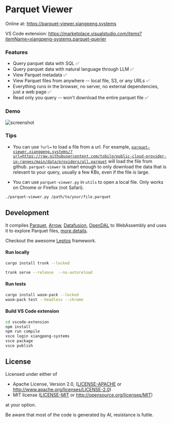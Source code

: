 # Parquet Viewer

Online at: https://parquet-viewer.xiangpeng.systems

VS Code extension: https://marketplace.visualstudio.com/items?itemName=xiangpeng-systems.parquet-querier

### Features

- Query parquet data with SQL ✅
- Query parquet data with natural language through LLM  ✅
- View Parquet metadata ✅
- View Parquet files from anywhere -- local file, S3, or any URLs ✅
- Everything runs in the browser, no server, no external dependencies, just a web page ✅
- Read only you query -- won't download the entire parquet file ✅

### Demo

![screenshot](https://raw.githubusercontent.com/XiangpengHao/parquet-viewer/458f4cd8994843a56a1c896c9df99ee9f5b12e4b/doc/parquet-viewer.gif)

### Tips 

- You can use `?url=` to load a file from a url.
For example, [`parquet-viewer.xiangpeng.systems/?url=https://raw.githubusercontent.com/tobilg/public-cloud-provider-ip-ranges/main/data/providers/all.parquet`](https://parquet-viewer.xiangpeng.systems/?url=https://raw.githubusercontent.com/tobilg/public-cloud-provider-ip-ranges/main/data/providers/all.parquet) will load the file from github.
`parquet-viewer` is smart enough to only download the data that is relevant to your query, usually a few KBs, even if the file is large.

- You can use `parquet-viewer.py` in `utils` to open a local file. Only works on Chrome or Firefox (not Safari).
```bash
./parquet-viewer.py /path/to/your/file.parquet
```

## Development

It compiles [Parquet](https://github.com/apache/arrow-rs), [Arrow](https://github.com/apache/arrow-rs), [Datafusion](https://github.com/apache/datafusion), [OpenDAL](https://github.com/apache/opendal) to WebAssembly and uses it to explore Parquet files, [more details](https://blog.haoxp.xyz/posts/parquet-viewer/).


Checkout the awesome [Leptos](https://github.com/leptos-rs/leptos) framework.

#### Run locally
```bash
cargo install trunk --locked

trunk serve --release  --no-autoreload
```

#### Run tests

```bash
cargo install wasm-pack --locked
wasm-pack test --headless --chrome
```

#### Build VS Code extension

```bash
cd vscode-extension
npm install
npm run compile
vsce login xiangpeng-systems
vsce package
vsce publish
```

## License

Licensed under either of

 * Apache License, Version 2.0, ([LICENSE-APACHE](LICENSE-APACHE) or http://www.apache.org/licenses/LICENSE-2.0)
 * MIT license ([LICENSE-MIT](LICENSE-MIT) or http://opensource.org/licenses/MIT)

at your option.

Be aware that most of the code is generated by AI, resistance is futile.

